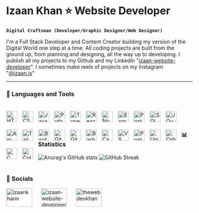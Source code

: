 # Izaan Khan ⭐ Website Developer

**`Digital Craftsman (Developer/Graphic Designer/Web Designer)`**

I'm a Full Stack Developer and Content Creator building my version of the Digital World one step at a time. All coding projects are built from the ground up, from planning and designing, all the way up to developing. I publish all my projects to my Github and my Linkedin "[izaan-website-developer][linkedin]". I sometimes make reels of projects on my Instagram "[@izaan.js][instagram]"

---

### 🧰 Languages and Tools

<img align="left" alt="HTML" width="30px" style="padding-right:10px; padding-top:20px;" src="https://cdn.jsdelivr.net/gh/devicons/devicon/icons/html5/html5-plain.svg" />
<img align="left" alt="CSS" width="30px" style="padding-right:10px; padding-top:20px;" src="https://cdn.jsdelivr.net/gh/devicons/devicon/icons/css3/css3-plain.svg" />
<img align="left" alt="JavaScript" width="30px" style="padding-right:10px; padding-top:20px;" src="https://cdn.jsdelivr.net/gh/devicons/devicon/icons/javascript/javascript-plain.svg" />
<img align="left" alt="Python" width="30px" style="padding-right:10px; padding-top:20px;" src="https://cdn.jsdelivr.net/gh/devicons/devicon@latest/icons/python/python-original.svg" />
<img align="left" alt="TypeScript" width="30px" style="padding-right:10px; padding-top:20px;" src="https://cdn.jsdelivr.net/gh/devicons/devicon/icons/typescript/typescript-plain.svg" />
<img align="left" alt="React" width="30px" style="padding-right:10px; padding-top:20px;" src="https://cdn.jsdelivr.net/gh/devicons/devicon@latest/icons/react/react-original.svg"/>
<img align="left" alt="NodeJS" width="30px" style="padding-right:10px; padding-top:20px;" src="https://cdn.jsdelivr.net/gh/devicons/devicon/icons/nodejs/nodejs-original.svg" />
<img align="left" alt="Express" width="30px" style="padding-right:10px; padding-top:20px;" src="https://cdn.jsdelivr.net/gh/devicons/devicon@latest/icons/express/express-original.svg" />
<img align="left" alt="Postgres" width="30px" style="padding-right:10px; padding-top:20px;" src="https://cdn.jsdelivr.net/gh/devicons/devicon@latest/icons/postgresql/postgresql-original.svg" />
<img align="left" alt="SQL" width="30px" style="padding-right:10px; padding-top:20px;" src="https://cdn.jsdelivr.net/gh/devicons/devicon@latest/icons/sqldeveloper/sqldeveloper-original.svg" />
<img align="left" alt="JQuery" width="30px" style="padding-right:10px; padding-top:20px;" src="https://cdn.jsdelivr.net/gh/devicons/devicon@latest/icons/jquery/jquery-original-wordmark.svg"  />
<img align="left" alt="Api" width="30px" style="padding-right:10px; padding-top:20px;" src="https://cdn.jsdelivr.net/gh/devicons/devicon@latest/icons/fastapi/fastapi-original.svg" />
<img align="left" alt="Tailwind" width="30px" style="padding-right:10px; padding-top:20px;" src="https://cdn.jsdelivr.net/gh/devicons/devicon@latest/icons/tailwindcss/tailwindcss-original.svg" />
<img align="left" alt="Bootstrap" width="30px" style="padding-right:10px; padding-top:20px;" src="https://cdn.jsdelivr.net/gh/devicons/devicon@latest/icons/bootstrap/bootstrap-original.svg"/>
<img align="left" alt="Git" width="30px" style="padding-right:10px; padding-top:20px;" src="https://cdn.jsdelivr.net/gh/devicons/devicon/icons/git/git-original.svg" />
<img align="left" alt="GitHub" width="30px" style="padding-right:10px; padding-top:20px;" src="https://cdn.jsdelivr.net/gh/devicons/devicon@latest/icons/github/github-original.svg" />
<img align="left" alt="Bash" width="30px" style="padding-right:10px; padding-top:20px;" src="https://cdn.jsdelivr.net/gh/devicons/devicon/icons/bash/bash-original.svg" />
<img align="left" alt="Canva" width="30px" style="padding-right:10px; padding-top:20px;" src="https://cdn.jsdelivr.net/gh/devicons/devicon@latest/icons/canva/canva-original.svg" />
<img align="left" alt="VS" width="30px" style="padding-right:10px; padding-top:20px;" src="https://cdn.jsdelivr.net/gh/devicons/devicon@latest/icons/vscode/vscode-original.svg"  />
<img align="left" alt="Postman" width="30px" style="padding-right:10px; padding-top:20px;" src="https://cdn.jsdelivr.net/gh/devicons/devicon@latest/icons/postman/postman-original.svg"  />
<img align="left" alt="Unity" width="30px" style="padding-right:10px; padding-top:20px;" src="https://cdn.jsdelivr.net/gh/devicons/devicon@latest/icons/unity/unity-original.svg"  />
<img align="left" alt="Csharp" width="30px" style="padding-right:10px; padding-top:20px;" src="https://cdn.jsdelivr.net/gh/devicons/devicon@latest/icons/csharp/csharp-original.svg"  />
<img align="left" alt="C" width="30px" style="padding-right:10px; padding-top:20px;" src="https://cdn.jsdelivr.net/gh/devicons/devicon@latest/icons/c/c-original.svg"  />
<img align="left" alt="Cplusplus" width="30px" style="padding-right:10px; padding-top:20px;" src="https://cdn.jsdelivr.net/gh/devicons/devicon@latest/icons/cplusplus/cplusplus-original.svg"  />
<br/>
<br/>

#

### 📊 Statistics


![Anurag's GitHub stats](https://github-readme-stats.vercel.app/api?username=izaankhan0&show_icons=true&theme=merko)
![GitHub Streak](https://streak-stats.demolab.com?user=izaankhan0&theme=merko&border_radius=4.5)

#

### 🔗 Socials


<p align="left">
<a href="https://twitter.com/izaankhann" target="blank"><img align="center" style="padding-right:20px;" src="https://raw.githubusercontent.com/rahuldkjain/github-profile-readme-generator/master/src/images/icons/Social/twitter.svg" alt="izaankhann" height="50" width="70" /></a>
<a href="https://linkedin.com/in/izaan-website-developer" target="blank"><img align="center" style="padding-right:20px;" src="https://raw.githubusercontent.com/rahuldkjain/github-profile-readme-generator/master/src/images/icons/Social/linked-in-alt.svg" alt="izaan-website-developer" height="50" width="70" /></a>
<a href="https://instagram.com/thewebdevkhan" target="blank"><img align="center" style="padding-right:20px;" src="https://raw.githubusercontent.com/rahuldkjain/github-profile-readme-generator/master/src/images/icons/Social/instagram.svg" alt="thewebdevkhan" height="50" width="70" /></a>
</p>

  
[instagram]: https://www.instagram.com/izaan.js/
[linkedin]: https://www.linkedin.com/in/izaan-website-developer/

